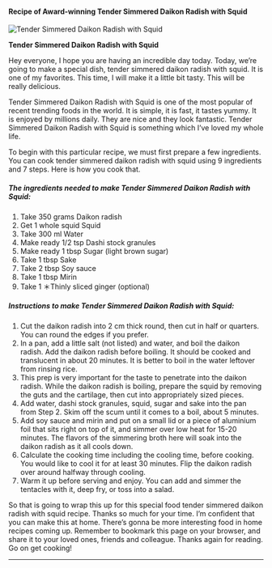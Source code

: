             

#### Recipe of Award-winning Tender Simmered Daikon Radish with Squid

![Tender Simmered Daikon Radish with Squid](https://img-global.cpcdn.com/recipes/5795389115465728/751x532cq70/tender-simmered-daikon-radish-with-squid-recipe-main-photo.jpg)

**Tender Simmered Daikon Radish with Squid**

Hey everyone, I hope you are having an incredible day today. Today, we’re going to make a special dish, tender simmered daikon radish with squid. It is one of my favorites. This time, I will make it a little bit tasty. This will be really delicious.

Tender Simmered Daikon Radish with Squid is one of the most popular of recent trending foods in the world. It is simple, it is fast, it tastes yummy. It is enjoyed by millions daily. They are nice and they look fantastic. Tender Simmered Daikon Radish with Squid is something which I’ve loved my whole life.

To begin with this particular recipe, we must first prepare a few ingredients. You can cook tender simmered daikon radish with squid using 9 ingredients and 7 steps. Here is how you cook that.

##### The ingredients needed to make Tender Simmered Daikon Radish with Squid:

1.  Take 350 grams Daikon radish
2.  Get 1 whole squid Squid
3.  Take 300 ml Water
4.  Make ready 1/2 tsp Dashi stock granules
5.  Make ready 1 tbsp Sugar (light brown sugar)
6.  Take 1 tbsp Sake
7.  Take 2 tbsp Soy sauce
8.  Take 1 tbsp Mirin
9.  Take 1 ＊Thinly sliced ginger (optional)

##### Instructions to make Tender Simmered Daikon Radish with Squid:

1.  Cut the daikon radish into 2 cm thick round, then cut in half or quarters. You can round the edges if you prefer.
2.  In a pan, add a little salt (not listed) and water, and boil the daikon radish. Add the daikon radish before boiling. It should be cooked and translucent in about 20 minutes. It is better to boil in the water leftover from rinsing rice.
3.  This prep is very important for the taste to penetrate into the daikon radish. While the daikon radish is boiling, prepare the squid by removing the guts and the cartilage, then cut into appropriately sized pieces.
4.  Add water, dashi stock granules, squid, sugar and sake into the pan from Step 2. Skim off the scum until it comes to a boil, about 5 minutes.
5.  Add soy sauce and mirin and put on a small lid or a piece of aluminium foil that sits right on top of it, and simmer over low heat for 15-20 minutes. The flavors of the simmering broth here will soak into the daikon radish as it all cools down.
6.  Calculate the cooking time including the cooling time, before cooking. You would like to cool it for at least 30 minutes. Flip the daikon radish over around halfway through cooling.
7.  Warm it up before serving and enjoy. You can add and simmer the tentacles with it, deep fry, or toss into a salad.

So that is going to wrap this up for this special food tender simmered daikon radish with squid recipe. Thanks so much for your time. I’m confident that you can make this at home. There’s gonna be more interesting food in home recipes coming up. Remember to bookmark this page on your browser, and share it to your loved ones, friends and colleague. Thanks again for reading. Go on get cooking!

* * *